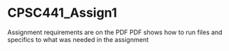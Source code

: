# CPSC441_Assign1
Assignment requirements are on the PDF
PDF shows how to run files and specifics to what was needed in the assignment
